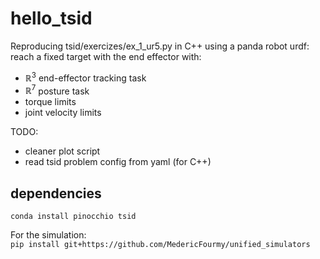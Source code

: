 # hello_tsid

Reproducing tsid/exercizes/ex_1_ur5.py in C++ using a panda robot urdf:
reach a fixed target with the end effector with:  
- $\mathbb{R}^3$ end-effector tracking task
- $\mathbb{R}^7$ posture task
- torque limits
- joint velocity limits

TODO:
- cleaner plot script
- read tsid problem config from yaml (for C++)


## dependencies
`conda install pinocchio tsid`  

For the simulation:  
`pip install git+https://github.com/MedericFourmy/unified_simulators`